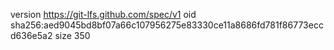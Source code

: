 version https://git-lfs.github.com/spec/v1
oid sha256:aed9045bd8bf07a66c107956275e83330ce11a8686fd781f86773eccd636e5a2
size 350
